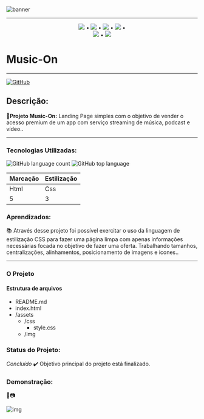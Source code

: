 ![banner](https://user-images.githubusercontent.com/98659450/163247642-05bd2a01-6bd1-431c-bec2-fbd72679798e.png)

***
<div align="center">

 [![](https://img.shields.io/badge/🔗-Sobre-pink)](#Descrição) • [![](https://img.shields.io/badge/🔗-Tecnologias%20Utilizadas-pink)](#Tecnologias-Utilizadas) • [![](https://img.shields.io/badge/🔗-Objetivos-pink)](#Aprendizados) • [![](https://img.shields.io/badge/🔗-O%20Projeto-pink)](#O-Projeto) •  
 [![](https://img.shields.io/badge/🔗-Status-pink)](#Status-do-Projeto) • [![](https://img.shields.io/badge/🔗-Demonstração-pink)](#Demonstração)
</div>

# Music-On

***
[![GitHub](https://img.shields.io/github/license/JessicaSaantos/Landing-Page)](https://img.shields.io/github/license/JessicaSaantos/Landing-Page)
 ## Descrição:
  **🔗Projeto Music-On:**  Landing Page simples com o objetivo de vender o acesso premium de um app com serviço streaming de música, podcast e vídeo..    

***

### Tecnologias Utilizadas:
![GitHub language count](https://img.shields.io/github/languages/count/JessicaSaantos/Landing-Page)
![GitHub top language](https://img.shields.io/github/languages/top/JessicaSaantos/Landing-Page)

Marcação | Estilização |
---|---|
Html | Css |
5 | 3 | 

 
### Aprendizados:

 <p> 📚 Através desse projeto foi possível exercitar o uso da linguagem de estilização CSS para fazer uma página limpa com apenas informações necessárias focada no objetivo de fazer uma oferta. Trabalhando tamanhos, centralizações, alinhamentos, posicionamento de imagens e icones.. </p> 
 
 <p> </p>

***

### O Projeto

#### Estrutura de arquivos

* README.md
* index.html
* /assets
    - /css
        - style.css
    - /img

### Status do Projeto: 
*Concluído* ✔️
Objetivo principal do projeto está finalizado. 
### Demonstração: 
🎥📷

![img](https://user-images.githubusercontent.com/98659450/163252244-f67aa387-2a2d-46ed-a914-7c23bae55b9e.png)




